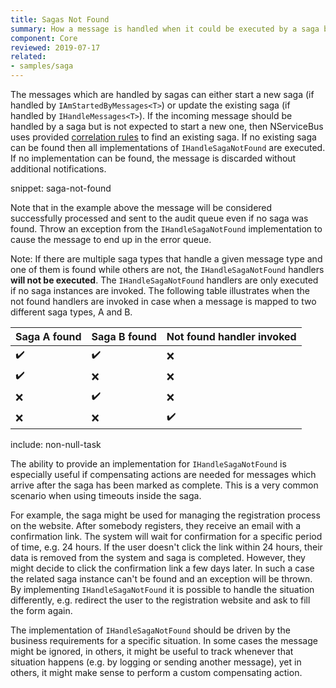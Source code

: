 ```yaml
---
title: Sagas Not Found
summary: How a message is handled when it could be executed by a saga but no saga could be found.
component: Core
reviewed: 2019-07-17
related:
- samples/saga
---
```


The messages which are handled by sagas can either start a new saga (if handled by `IAmStartedByMessages<T>`) or update the existing saga (if handled by `IHandleMessages<T>`). If the incoming message should be handled by a saga but is not expected to start a new one, then NServiceBus uses provided [correlation rules](/nservicebus/sagas/#correlating-messages-to-a-saga) to find an existing saga. If no existing saga can be found then all implementations of `IHandleSagaNotFound` are executed. If no implementation can be found, the message is discarded without additional notifications.

snippet: saga-not-found

Note that in the example above the message will be considered successfully processed and sent to the audit queue even if no saga was found. Throw an exception from the `IHandleSagaNotFound` implementation to cause the message to end up in the error queue.

Note: If there are multiple saga types that handle a given message type and one of them is found while others are not, the `IHandleSagaNotFound` handlers **will not be executed**. The `IHandleSagaNotFound` handlers are only executed if no saga instances are invoked. The following table illustrates when the not found handlers are invoked in case when a message is mapped to two different saga types, A and B.

| Saga A found | Saga B found | Not found handler invoked |
|--------|--------|---------|
| ✔️    | ✔️     | ❌     |
| ✔️    | ❌     | ❌     |
| ❌    | ✔️     | ❌     |
| ❌    | ❌     | ✔️     |

include: non-null-task

The ability to provide an implementation for `IHandleSagaNotFound` is especially useful if compensating actions are needed for messages which arrive after the saga has been marked as complete. This is a very common scenario when using timeouts inside the saga.

For example, the saga might be used for managing the registration process on the website. After somebody registers, they receive an email with a confirmation link. The system will wait for confirmation for a specific period of time, e.g. 24 hours. If the user doesn't click the link within 24 hours, their data is removed from the system and saga is completed. However, they might decide to click the confirmation link a few days later. In such a case the related saga instance can't be found and an exception will be thrown. By implementing `IHandleSagaNotFound` it is possible to handle the situation differently, e.g. redirect the user to the registration website and ask to fill the form again.

The implementation of `IHandleSagaNotFound` should be driven by the business requirements for a specific situation. In some cases the message might be ignored, in others, it might be useful to track whenever that situation happens (e.g. by logging or sending another message), yet in others, it might make sense to perform a custom compensating action.
